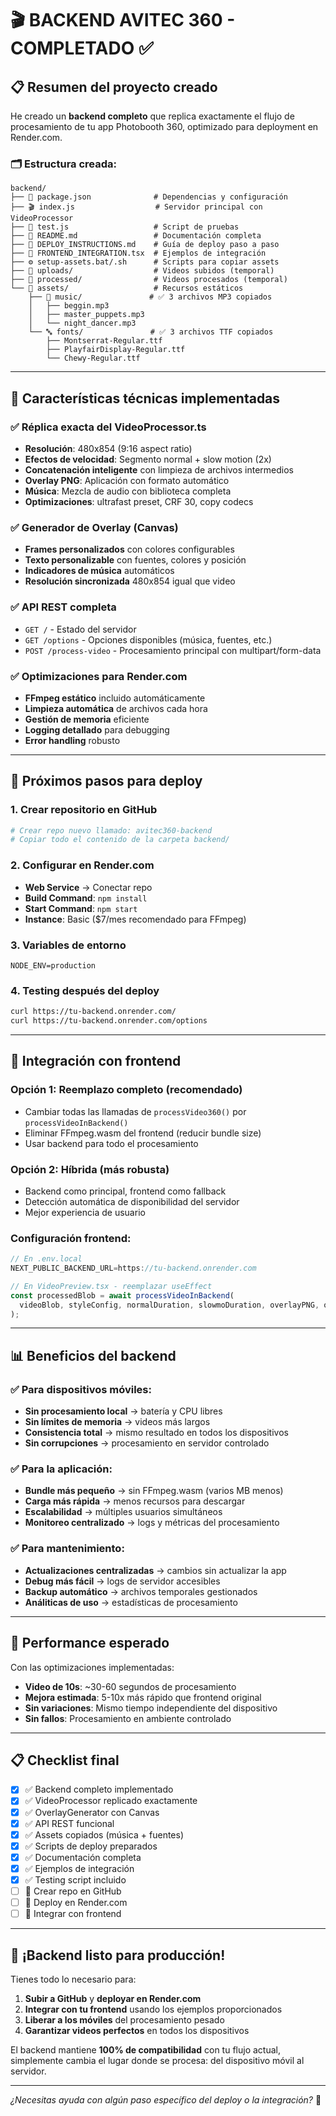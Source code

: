 # 🎬 BACKEND AVITEC 360 - COMPLETADO ✅

## 📋 Resumen del proyecto creado

He creado un **backend completo** que replica exactamente el flujo de procesamiento de tu app Photobooth 360, optimizado para deployment en Render.com.

### 🗂️ Estructura creada:
```
backend/
├── 📄 package.json              # Dependencias y configuración
├── 🎬 index.js                  # Servidor principal con VideoProcessor
├── 🧪 test.js                   # Script de pruebas
├── 📖 README.md                 # Documentación completa
├── 🚀 DEPLOY_INSTRUCTIONS.md    # Guía de deploy paso a paso
├── 🔗 FRONTEND_INTEGRATION.tsx  # Ejemplos de integración
├── ⚙️ setup-assets.bat/.sh      # Scripts para copiar assets
├── 📁 uploads/                  # Videos subidos (temporal)
├── 📁 processed/                # Videos procesados (temporal)  
└── 📁 assets/                   # Recursos estáticos
    ├── 🎵 music/               # ✅ 3 archivos MP3 copiados
    │   ├── beggin.mp3
    │   ├── master_puppets.mp3
    │   └── night_dancer.mp3
    └── 🔤 fonts/               # ✅ 3 archivos TTF copiados
        ├── Montserrat-Regular.ttf
        ├── PlayfairDisplay-Regular.ttf
        └── Chewy-Regular.ttf
```

---

## 🔧 Características técnicas implementadas

### ✅ **Réplica exacta del VideoProcessor.ts**
- **Resolución**: 480x854 (9:16 aspect ratio)
- **Efectos de velocidad**: Segmento normal + slow motion (2x)
- **Concatenación inteligente** con limpieza de archivos intermedios
- **Overlay PNG**: Aplicación con formato automático
- **Música**: Mezcla de audio con biblioteca completa
- **Optimizaciones**: ultrafast preset, CRF 30, copy codecs

### ✅ **Generador de Overlay (Canvas)**
- **Frames personalizados** con colores configurables
- **Texto personalizable** con fuentes, colores y posición
- **Indicadores de música** automáticos
- **Resolución sincronizada** 480x854 igual que video

### ✅ **API REST completa**
- `GET /` - Estado del servidor
- `GET /options` - Opciones disponibles (música, fuentes, etc.)
- `POST /process-video` - Procesamiento principal con multipart/form-data

### ✅ **Optimizaciones para Render.com**
- **FFmpeg estático** incluido automáticamente
- **Limpieza automática** de archivos cada hora
- **Gestión de memoria** eficiente
- **Logging detallado** para debugging
- **Error handling** robusto

---

## 🚀 Próximos pasos para deploy

### 1. **Crear repositorio en GitHub**
```bash
# Crear repo nuevo llamado: avitec360-backend
# Copiar todo el contenido de la carpeta backend/
```

### 2. **Configurar en Render.com**
- **Web Service** → Conectar repo
- **Build Command**: `npm install`
- **Start Command**: `npm start`
- **Instance**: Basic ($7/mes recomendado para FFmpeg)

### 3. **Variables de entorno**
```
NODE_ENV=production
```

### 4. **Testing después del deploy**
```bash
curl https://tu-backend.onrender.com/
curl https://tu-backend.onrender.com/options
```

---

## 🔗 Integración con frontend

### **Opción 1: Reemplazo completo** (recomendado)
- Cambiar todas las llamadas de `processVideo360()` por `processVideoInBackend()`
- Eliminar FFmpeg.wasm del frontend (reducir bundle size)
- Usar backend para todo el procesamiento

### **Opción 2: Híbrida** (más robusta)
- Backend como principal, frontend como fallback
- Detección automática de disponibilidad del servidor
- Mejor experiencia de usuario

### **Configuración frontend:**
```javascript
// En .env.local
NEXT_PUBLIC_BACKEND_URL=https://tu-backend.onrender.com

// En VideoPreview.tsx - reemplazar useEffect
const processedBlob = await processVideoInBackend(
  videoBlob, styleConfig, normalDuration, slowmoDuration, overlayPNG, onProgress
);
```

---

## 📊 Beneficios del backend

### ✅ **Para dispositivos móviles:**
- **Sin procesamiento local** → batería y CPU libres
- **Sin límites de memoria** → videos más largos
- **Consistencia total** → mismo resultado en todos los dispositivos
- **Sin corrupciones** → procesamiento en servidor controlado

### ✅ **Para la aplicación:**
- **Bundle más pequeño** → sin FFmpeg.wasm (varios MB menos)
- **Carga más rápida** → menos recursos para descargar
- **Escalabilidad** → múltiples usuarios simultáneos
- **Monitoreo centralizado** → logs y métricas del procesamiento

### ✅ **Para mantenimiento:**
- **Actualizaciones centralizadas** → cambios sin actualizar la app
- **Debug más fácil** → logs de servidor accesibles
- **Backup automático** → archivos temporales gestionados
- **Análiticas de uso** → estadísticas de procesamiento

---

## 🎯 Performance esperado

Con las optimizaciones implementadas:
- **Video de 10s**: ~30-60 segundos de procesamiento
- **Mejora estimada**: 5-10x más rápido que frontend original
- **Sin variaciones**: Mismo tiempo independiente del dispositivo
- **Sin fallos**: Procesamiento en ambiente controlado

---

## 📋 Checklist final

- [x] ✅ Backend completo implementado
- [x] ✅ VideoProcessor replicado exactamente
- [x] ✅ OverlayGenerator con Canvas
- [x] ✅ API REST funcional
- [x] ✅ Assets copiados (música + fuentes)
- [x] ✅ Scripts de deploy preparados
- [x] ✅ Documentación completa
- [x] ✅ Ejemplos de integración
- [x] ✅ Testing script incluido
- [ ] 🔄 Crear repo en GitHub
- [ ] 🔄 Deploy en Render.com
- [ ] 🔄 Integrar con frontend

---

## 🎉 **¡Backend listo para producción!**

Tienes todo lo necesario para:
1. **Subir a GitHub** y **deployar en Render.com**
2. **Integrar con tu frontend** usando los ejemplos proporcionados
3. **Liberar a los móviles** del procesamiento pesado
4. **Garantizar videos perfectos** en todos los dispositivos

El backend mantiene **100% de compatibilidad** con tu flujo actual, simplemente cambia el lugar donde se procesa: del dispositivo móvil al servidor.

---

*¿Necesitas ayuda con algún paso específico del deploy o la integración?* 🤔
